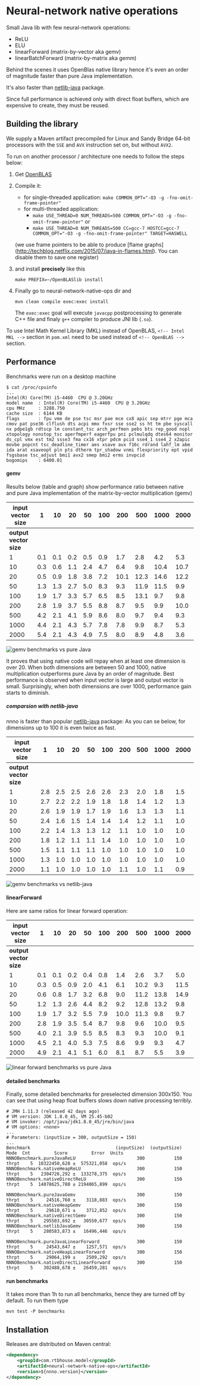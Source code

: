 # Neural-network native operations

Small Java lib with few neural-network operations:
 - ReLU
 - ELU
 - linearForward (matrix-by-vector aka gemv)
 - linearBatchForward (matrix-by-matrix aka gemm)

Behind the scenes it uses OpenBlas native library
hence it's even an order of magnitude faster than pure Java implementation.

It's also faster than [netlib-java](https://github.com/fommil/netlib-java) package.

Since full performance is achieved only with direct float buffers,
which are expensive to create, they must be reused.

## Building the library

We supply a Maven artifact precompiled for Linux and Sandy Bridge 64-bit processors with the `SSE` and `AVX` instruction set on, but without `AVX2`.

To run on another processor / architecture one needs to follow the steps below:
 1. Get [OpenBLAS](https://github.com/xianyi/OpenBLAS)
 2. Compile it:
    - for single-threaded application: `make COMMON_OPT="-O3 -g -fno-omit-frame-pointer"`
    - for multi-threaded application:
        - `make USE_THREAD=0 NUM_THREADS=500 COMMON_OPT="-O3 -g -fno-omit-frame-pointer"` or
        - `make USE_THREAD=0 NUM_THREADS=500 CC=gcc-7 HOSTCC=gcc-7 COMMON_OPT="-O3 -g -fno-omit-frame-pointer" TARGET=HASWELL`

    (we use frame pointers to be able to produce [flame graphs]
    (http://techblog.netflix.com/2015/07/java-in-flames.html). You can disable them to save one register)
 3. and install **precisely** like this

    `make PREFIX=~/OpenBLASlib install`
 4. Finally go to neural-network-native-ops dir and

    `mvn clean compile exec:exec install`

    The `exec:exec` goal will execute `javacpp` postprocessing to
    generate C++ file and finaly `g++` compiler to produce JNI lib (`.so`).

To use Intel Math Kernel Library (MKL) instead of OpenBLAS, `<!-- Intel MKL -->` section in `pom.xml` need to be used instead of `<!-- OpenBLAS -->` section.


## Performance

Benchmarks were run on a desktop machine

```
$ cat /proc/cpuinfo
...
Intel(R) Core(TM) i5-4460  CPU @ 3.20GHz
model name	: Intel(R) Core(TM) i5-4460  CPU @ 3.20GHz
cpu MHz		: 3288.750
cache size	: 6144 KB
flags		: fpu vme de pse tsc msr pae mce cx8 apic sep mtrr pge mca cmov pat pse36 clflush dts acpi mmx fxsr sse sse2 ss ht tm pbe syscall nx pdpe1gb rdtscp lm constant_tsc arch_perfmon pebs bts rep_good nopl xtopology nonstop_tsc aperfmperf eagerfpu pni pclmulqdq dtes64 monitor ds_cpl vmx est tm2 ssse3 fma cx16 xtpr pdcm pcid sse4_1 sse4_2 x2apic movbe popcnt tsc_deadline_timer aes xsave avx f16c rdrand lahf_lm abm ida arat xsaveopt pln pts dtherm tpr_shadow vnmi flexpriority ept vpid fsgsbase tsc_adjust bmi1 avx2 smep bmi2 erms invpcid
bogomips	: 6400.01
```

#### gemv

Results below (table and graph) show performance ratio between native
and pure Java implementation of the matrix-by-vector multiplication (gemv)

input vector size|1|10|20|50|100|200|500|1000|2000
 ---|---|---|---|---|---|---|---|---|---
**output vector size**|||||||||||
1|0.1|0.1|0.2|0.5|0.9|1.7|2.8|4.2|5.3
10|0.3|0.6|1.1|2.4|4.7|6.4|9.8|10.4|10.7
20|0.5|0.9|1.8|3.8|7.2|10.1|12.3|14.6|12.2
50|1.3|1.3|2.7|5.0|8.3|9.3|11.9|11.5|9.9
100|1.9|1.7|3.3|5.7|6.5|8.5|13.1|9.7|9.8
200|2.8|1.9|3.7|5.5|8.8|8.7|9.5|9.9|10.0
500|4.2|2.1|4.1|5.9|8.6|8.0|9.7|9.4|9.3
1000|4.4|2.1|4.3|5.7|7.8|7.8|9.9|8.7|5.3
2000|5.4|2.1|4.3|4.9|7.5|8.0|8.9|4.8|3.6

![gemv benchmarks vs pure Java](benchmarks/gemv_vs_pure_java.png)

It proves that using native code will repay when at least one dimension
is over 20. When both dimensions are between 50 and 1000, native
multiplication outperforms pure Java by an order of magnitude.
Best performance is observed when input vector is large and output vector is small.
Surprisingly, when both dimensions are over 1000, performance gain starts to diminish.


##### comparsion with netlib-java

nnno is faster than popular [netlib-java](https://github.com/fommil/netlib-java) package:
As you can se below, for dimensions up to 100 it is even twice as fast.

input vector size|1|10|20|50|100|200|500|1000|2000
 ---|---|---|---|---|---|---|---|---|---
**output vector size**|||||||||||
1|2.8|2.5|2.5|2.6|2.6|2.3|2.0|1.8|1.5
10|2.7|2.2|2.2|1.9|1.8|1.8|1.4|1.2|1.3
20|2.6|1.9|1.9|1.7|1.9|1.6|1.3|1.3|1.1
50|2.4|1.6|1.5|1.4|1.4|1.4|1.2|1.1|1.0
100|2.2|1.4|1.3|1.3|1.2|1.1|1.0|1.0|1.0
200|1.8|1.2|1.1|1.1|1.4|1.0|1.0|1.0|1.0
500|1.5|1.1|1.1|1.1|1.0|1.0|1.0|1.0|1.0
1000|1.3|1.0|1.0|1.0|1.0|1.0|1.0|1.0|1.0
2000|1.1|1.0|1.0|1.0|1.0|1.1|1.0|1.1|0.9

![gemv benchmarks vs netlib-java](benchmarks/gemv_vs_netlib-java.png)


#### linearForward

Here are same ratios for linear forward operation:

input vector size|1|10|20|50|100|200|500|1000|2000
 ---|---|---|---|---|---|---|---|---|---
**output vector size**|||||||||
1|0.1|0.1|0.2|0.4|0.8|1.4|2.6|3.7|5.0
10|0.3|0.5|0.9|2.0|4.1|6.1|10.2|9.3|11.5
20|0.6|0.8|1.7|3.2|6.8|9.0|11.2|13.8|14.9
50|1.2|1.3|2.6|4.4|8.2|9.2|12.8|13.2|9.8
100|1.9|1.7|3.2|5.5|7.9|10.0|11.3|9.8|9.7
200|2.8|1.9|3.5|5.4|8.7|9.8|9.6|10.0|9.5
500|4.0|2.1|3.9|5.5|8.5|8.3|9.3|10.0|9.1
1000|4.5|2.1|4.0|5.3|7.5|8.6|9.9|9.3|4.7
2000|4.9|2.1|4.1|5.1|6.0|8.1|8.7|5.5|3.9


![linear forward benchmarks vs pure Java](benchmarks/linear_forward_vs_pure_java.png)

#### detailed benchmarks
Finally, some detailed benchmarks for preselected dimension 300x150.
You can see that using heap float buffers slows down native processing terribly.

```
# JMH 1.11.3 (released 42 days ago)
# VM version: JDK 1.8.0_45, VM 25.45-b02
# VM invoker: /opt/java/jdk1.8.0_45/jre/bin/java
# VM options: <none>
...
# Parameters: (inputSize = 300, outputSize = 150)
...
Benchmark                                (inputSize)  (outputSize)   Mode  Cnt         Score         Error  Units
NNNOBenchmark.pureJavaReLU                       300           150  thrpt    5  10322450,628 ±  575321,058  ops/s
NNNOBenchmark.nativeHeapReLU                     300           150  thrpt    5   2304726,292 ±  133278,375  ops/s
NNNOBenchmark.nativeDirectReLU                   300           150  thrpt    5  14078625,780 ± 2194065,899  ops/s

NNNOBenchmark.pureJavaGemv                       300           150  thrpt    5     24516,760 ±    3118,883  ops/s
NNNOBenchmark.nativeHeapGemv                     300           150  thrpt    5     29610,671 ±    3712,852  ops/s
NNNOBenchmark.nativeDirectGemv                   300           150  thrpt    5    295503,692 ±   30550,677  ops/s
NNNOBenchmark.netlibJavaGemv                     300           150  thrpt    5    280583,873 ±   16496,446  ops/s

NNNOBenchmark.pureJavaLinearForward              300           150  thrpt    5     24543,647 ±    1257,571  ops/s
NNNOBenchmark.nativeHeapLinearForward            300           150  thrpt    5     29064,199 ±    2509,292  ops/s
NNNOBenchmark.nativeDirectLinearForward          300           150  thrpt    5    302488,678 ±   26459,281  ops/s
```
#### run benchmarks

It takes more than 1h to run all benchmarks, hence they are turned off by default. To run them type
```
mvn test -P benchmarks
```
## Installation

Releases are distributed on Maven central:

```xml
<dependency>
    <groupId>com.rtbhouse.model</groupId>
    <artifactId>neural-network-native-ops</artifactId>
    <version>${nnno.version}</version>
</dependency>
```
